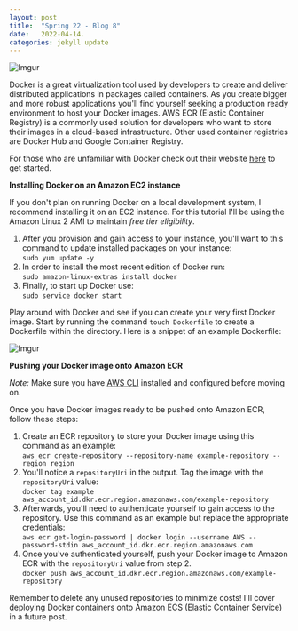 ```yaml
---
layout: post
title:  "Spring 22 - Blog 8"
date:   2022-04-14.
categories: jekyll update
---
```


![Imgur](https://i.imgur.com/2QlfQeR.jpg)

Docker is a great virtualization tool used by developers to create and deliver distributed applications in packages called containers. As you create bigger and more robust applications you'll find yourself seeking a production ready environment to host your Docker images. AWS ECR (Elastic Container Registry) is a commonly used solution for developers who want to store their images in a cloud-based infrastructure. Other used container registries are Docker Hub and Google Container Registry. 

For those who are unfamiliar with Docker check out their website [here][d-o] to get started.

**Installing Docker on an Amazon EC2 instance**

If you don't plan on running Docker on a local development system, I recommend installing it on an EC2 instance. For this tutorial I'll be using the Amazon Linux 2 AMI to maintain *free tier eligibility*.

1. After you provision and gain access to your instance, you'll want to this command to update installed packages on your instance:<br>
`sudo yum update -y`<br>
2. In order to install the most recent edition of Docker run:<br>
`sudo amazon-linux-extras install docker`<br>
3. Finally, to start up Docker use:<br>
`sudo service docker start`<br>

Play around with Docker and see if you can create your very first Docker image. Start by running the command `touch Dockerfile` to create a Dockerfile within the directory. Here is a snippet of an example Dockerfile:

![Imgur](https://i.imgur.com/UddTAmK.png)

**Pushing your Docker image onto Amazon ECR**

*Note:* Make sure you have [AWS CLI][i-o] installed and configured before moving on. 

Once you have Docker images ready to be pushed onto Amazon ECR, follow these steps:

1. Create an ECR repository to store your Docker image using this command as an example:<br>
`aws ecr create-repository --repository-name example-repository --region region`<br>
2. You'll notice a `repositoryUri` in the output. Tag the image with the `repositoryUri` value:<br>
`docker tag example aws_account_id.dkr.ecr.region.amazonaws.com/example-repository`<br>
3. Afterwards, you'll need to authenticate yourself to gain access to the repository. Use this command as an example but replace the appropriate credentials:<br>
`aws ecr get-login-password | docker login --username AWS --password-stdin aws_account_id.dkr.ecr.region.amazonaws.com`<br>
4. Once you've authenticated yourself, push your Docker image to Amazon ECR with the `repositoryUri` value from step 2. <br>
`docker push aws_account_id.dkr.ecr.region.amazonaws.com/example-repository`

Remember to delete any unused repositories to minimize costs! I'll cover deploying Docker containers onto Amazon ECS (Elastic Container Service) in a future post. 

[d-o]: https://www.docker.com/
[i-o]:https://docs.aws.amazon.com/cli/latest/userguide/cli-chap-install.html